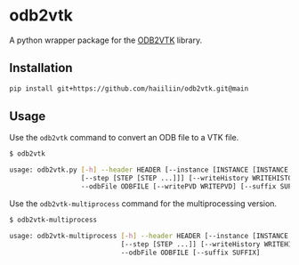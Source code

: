 # odb2vtk

A python wrapper package for the [ODB2VTK](https://github.com/Arris-Composites/ODB2VTK) library.

## Installation

```sh
pip install git+https://github.com/haiiliin/odb2vtk.git@main
```

## Usage

Use the `odb2vtk` command to convert an ODB file to a VTK file.

```sh
$ odb2vtk

usage: odb2vtk.py [-h] --header HEADER [--instance [INSTANCE [INSTANCE ...]]]
                  [--step [STEP [STEP ...]]] [--writeHistory WRITEHISTORY]
                  --odbFile ODBFILE [--writePVD WRITEPVD] [--suffix SUFFIX]
```

Use the `odb2vtk-multiprocess` command for the multiprocessing version.

```sh
$ odb2vtk-multiprocess

usage: odb2vtk-multiprocess [-h] --header HEADER [--instance [INSTANCE ...]]
                            [--step [STEP ...]] [--writeHistory WRITEHISTORY]
                            --odbFile ODBFILE [--suffix SUFFIX]
```
